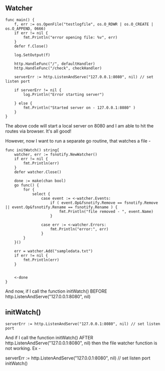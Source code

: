 ## Watcher

```golang
func main() {
    f, err := os.OpenFile("testlogfile", os.O_RDWR | os.O_CREATE | os.O_APPEND, 0666)
    if err != nil {
        fmt.Println("error opening file: %v", err)
    }
    defer f.Close()

    log.SetOutput(f)

    http.HandleFunc("/", defaultHandler)
    http.HandleFunc("/check", checkHandler)

    serverErr := http.ListenAndServe("127.0.0.1:8080", nil) // set listen port

    if serverErr != nil {
        log.Println("Error starting server")

    } else {
        fmt.Println("Started server on - 127.0.0.1:8080" )
    }
}
```

The above code will start a local server on 8080 and I am able to hit the routes via browser. It's all good!

However, now I want to run a separate go routine, that watches a file -

```golang
func initWatch() string{
    watcher, err := fsnotify.NewWatcher()
    if err != nil {
        fmt.Println(err)
    }
    defer watcher.Close()

    done := make(chan bool)
    go func() {
        for {
            select {
                case event := <-watcher.Events:
                    if ( event.Op&fsnotify.Remove == fsnotify.Remove || event.Op&fsnotify.Rename == fsnotify.Rename ) {
                        fmt.Println("file removed - ", event.Name)
                    }

                case err := <-watcher.Errors:
                    fmt.Println("error:", err)
                }
        }
    }()

    err = watcher.Add("sampledata.txt")
    if err != nil {
        fmt.Println(err)
    }


    <-done
}
```

And now, if I call the function initWatch() 
BEFORE http.ListenAndServe("127.0.0.1:8080", nil) 

## initWatch()

```golang
serverErr := http.ListenAndServe("127.0.0.1:8080", nil) // set listen port
```

And if I call the function  initWatch() AFTER http.ListenAndServe("127.0.0.1:8080", nil) 
then the file watcher function is not working. Ex -

serverErr := http.ListenAndServe("127.0.0.1:8080", nil) // set listen port
initWatch()

